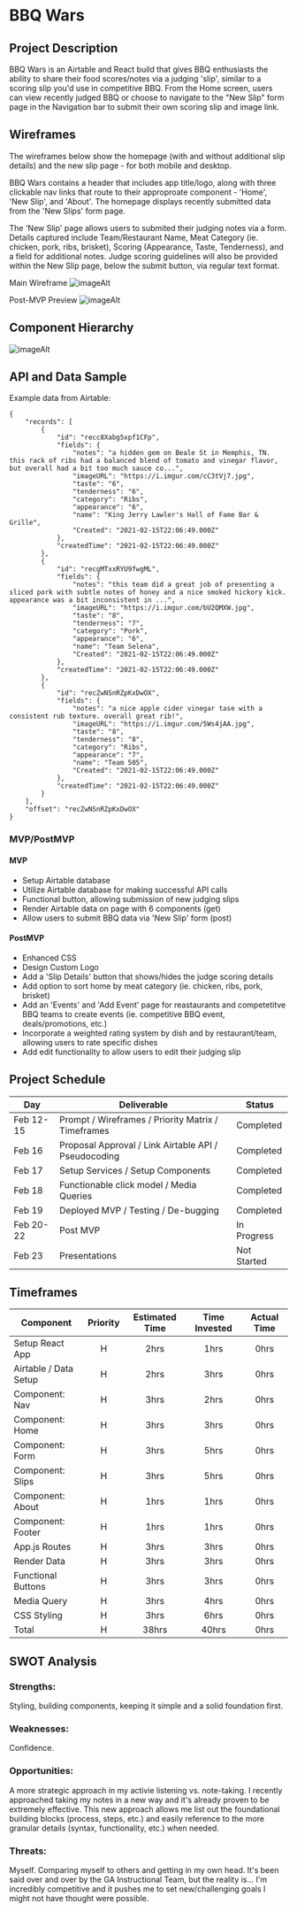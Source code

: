 # BBQ Wars


## Project Description

BBQ Wars is an Airtable and React build that gives BBQ enthusiasts the ability to share their food scores/notes via a judging 'slip', similar to a scoring slip you'd use in competitive BBQ. From the Home screen, users can view recently judged BBQ or choose to navigate to the "New Slip" form page in the Navigation bar to submit their own scoring slip and image link.


## Wireframes

The wireframes below show the homepage (with and without additional slip details) and the new slip page - for both mobile and desktop. 

BBQ Wars contains a header that includes app title/logo, along with three clickable nav links that route to their approproate component - 'Home', 'New Slip', and 'About'. The homepage displays recently submitted data from the 'New Slips' form page. 

The 'New Slip' page allows users to submited their judging notes via a form. Details captured include Team/Restaurant Name, Meat Category (ie. chicken, pork, ribs, brisket), Scoring (Appearance, Taste, Tenderness), and a field for additional notes. Judge scoring guidelines will also be provided within the New Slip page, below the submit button, via regular text format.

Main Wireframe
![imageAlt](https://i.imgur.com/o6lhEz4.png)

Post-MVP Preview
![imageAlt](https://i.imgur.com/qoxbvPq.png)


## Component Hierarchy

![imageAlt](https://i.imgur.com/3Manow4.png)


## API and Data Sample

Example data from Airtable:

```
{
    "records": [
        {
            "id": "recc8Xabg5xpf1CFp",
            "fields": {
                "notes": "a hidden gem on Beale St in Memphis, TN.  this rack of ribs had a balanced blend of tomato and vinegar flavor, but overall had a bit too much sauce co...",
                "imageURL": "https://i.imgur.com/cC3tVj7.jpg",
                "taste": "6",
                "tenderness": "6",
                "category": "Ribs",
                "appearance": "6",
                "name": "King Jerry Lawler's Hall of Fame Bar & Grille",
                "Created": "2021-02-15T22:06:49.000Z"
            },
            "createdTime": "2021-02-15T22:06:49.000Z"
        },
        {
            "id": "recgMTxxRYU9fwgML",
            "fields": {
                "notes": "this team did a great job of presenting a sliced pork with subtle notes of honey and a nice smoked hickory kick. appearance was a bit inconsistent in ...",
                "imageURL": "https://i.imgur.com/bU2QMXW.jpg",
                "taste": "8",
                "tenderness": "7",
                "category": "Pork",
                "appearance": "6",
                "name": "Team Selena",
                "Created": "2021-02-15T22:06:49.000Z"
            },
            "createdTime": "2021-02-15T22:06:49.000Z"
        },
        {
            "id": "recZwNSnRZpKxDwOX",
            "fields": {
                "notes": "a nice apple cider vinegar tase with a consistent rub texture. overall great rib!",
                "imageURL": "https://i.imgur.com/5Ws4jAA.jpg",
                "taste": "8",
                "tenderness": "8",
                "category": "Ribs",
                "appearance": "7",
                "name": "Team 505",
                "Created": "2021-02-15T22:06:49.000Z"
            },
            "createdTime": "2021-02-15T22:06:49.000Z"
        }
    ],
    "offset": "recZwNSnRZpKxDwOX"
}

```

### MVP/PostMVP

#### MVP

- Setup Airtable database
- Utilize Airtable database for making successful API calls 
- Functional button, allowing submission of new judging slips
- Render Airtable data on page with 6 components (get) 
- Allow users to submit BBQ data via 'New Slip' form (post)

#### PostMVP

- Enhanced CSS
- Design Custom Logo
- Add a 'Slip Details' button that shows/hides the judge scoring details
- Add option to sort home by meat category (ie. chicken, ribs, pork, brisket)
- Add an 'Events' and 'Add Event' page for reastaurants and competetitve BBQ teams to create events (ie. competitive BBQ event, deals/promotions, etc.)
- Incorporate a weighted rating system by dish and by restaurant/team, allowing users to rate specific dishes
- Add edit functionality to allow users to edit their judging slip


## Project Schedule

| Day       | Deliverable                                            |    Status   |
| --------- | ------------------------------------------------------ | ----------- |
| Feb 12-15 | Prompt / Wireframes / Priority Matrix / Timeframes     | Completed   |
| Feb 16    | Proposal Approval / Link Airtable API / Pseudocoding   | Completed   |
| Feb 17    | Setup Services / Setup Components                      | Completed   |
| Feb 18    | Functionable click model / Media Queries               | Completed   |
| Feb 19    | Deployed MVP / Testing / De-bugging                    | Completed   |
| Feb 20-22 | Post MVP                                               | In Progress |
| Feb 23    | Presentations                                          | Not Started |


## Timeframes

| Component                   | Priority | Estimated Time | Time Invested | Actual Time |
| --------------------------- | :------: | :------------: | :-----------: | :---------: |
| Setup React App             |     H    |      2hrs      |      1hrs     |     0hrs    |
| Airtable / Data Setup       |     H    |      2hrs      |      3hrs     |     0hrs    |
| Component: Nav              |     H    |      3hrs      |      2hrs     |     0hrs    |
| Component: Home             |     H    |      3hrs      |      3hrs     |     0hrs    |
| Component: Form             |     H    |      3hrs      |      5hrs     |     0hrs    |
| Component: Slips            |     H    |      3hrs      |      5hrs     |     0hrs    |
| Component: About            |     H    |      1hrs      |      1hrs     |     0hrs    |
| Component: Footer           |     H    |      1hrs      |      1hrs     |     0hrs    |
| App.js Routes               |     H    |      3hrs      |      3hrs     |     0hrs    |
| Render Data                 |     H    |      3hrs      |      3hrs     |     0hrs    |
| Functional Buttons          |     H    |      3hrs      |      3hrs     |     0hrs    |
| Media Query                 |     H    |      3hrs      |      4hrs     |     0hrs    |
| CSS Styling                 |     H    |      3hrs      |      6hrs     |     0hrs    |
| Total                       |     H    |      38hrs     |      40hrs    |     0hrs    |


## SWOT Analysis


### Strengths:
Styling, building components, keeping it simple and a solid foundation first.

### Weaknesses:
Confidence.

### Opportunities:
A more strategic approach in my activie listening vs. note-taking. I recently approached taking my notes in a new way and it's already proven to be extremely effective. This new approach allows me list out the foundational building blocks (process, steps, etc.) and easily reference to the more granular details (syntax, functionality, etc.) when needed.

### Threats:
Myself. Comparing myself to others and getting in my own head. It's been said over and over by the GA Instructional Team, but the reality is... I'm incredibly competitive and it pushes me to set new/challenging goals I might not have thought were possible.